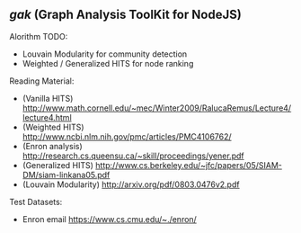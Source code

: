 ## _gak_ (Graph Analysis ToolKit for NodeJS)

Alorithm TODO:
  - Louvain Modularity for community detection
  - Weighted / Generalized HITS for node ranking

Reading Material:
  - (Vanilla HITS) http://www.math.cornell.edu/~mec/Winter2009/RalucaRemus/Lecture4/lecture4.html
  - (Weighted HITS) http://www.ncbi.nlm.nih.gov/pmc/articles/PMC4106762/
  - (Enron analysis) http://research.cs.queensu.ca/~skill/proceedings/yener.pdf
  - (Generalized HITS) http://www.cs.berkeley.edu/~jfc/papers/05/SIAM-DM/siam-linkana05.pdf
  - (Louvain Modularity) http://arxiv.org/pdf/0803.0476v2.pdf

Test Datasets:
  - Enron email https://www.cs.cmu.edu/~./enron/
  
